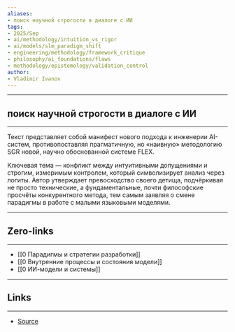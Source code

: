```yaml
---
aliases: 
- поиск научной строгости в диалоге с ИИ
tags:
- 2025/Sep
- ai/methodology/intuition_vs_rigor
- ai/models/slm_paradigm_shift
- engineering/methodology/framework_critique
- philosophy/ai_foundations/flaws
- methodology/epistemology/validation_control
author:
- Vladimir Ivanov
---
```

-----
##  поиск научной строгости в диалоге с ИИ 
-----
Текст представляет собой манифест нового подхода к инженерии AI-систем, противопоставляя прагматичную, но «наивную» методологию SGR новой, научно обоснованной системе FLEX. 

Ключевая тема — конфликт между интуитивными допущениями и строгим, измеримым контролем, который символизирует анализ через логиты. Автор утверждает превосходство своего детища, подчёркивая не просто технические, а фундаментальные, почти философские просчёты конкурентного метода, тем самым заявляя о смене парадигмы в работе с малыми языковыми моделями.

---
## Zero-links
---
- [[0 Парадигмы и стратегии разработки]]
- [[0 Внутренние процессы и состояния модели]]
- [[0 ИИ-модели и системы]]

---
## Links
---
- [Source](https://t.me/turboproject/2139)